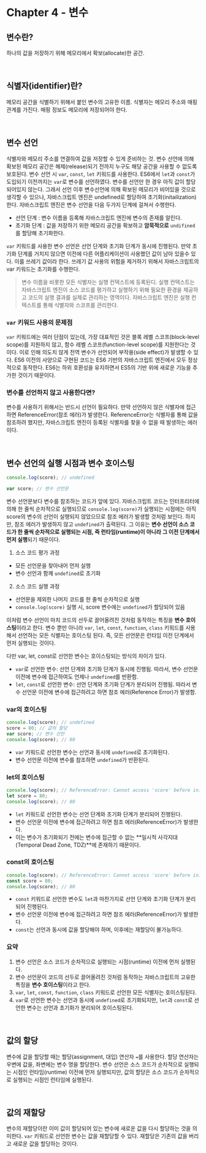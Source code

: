 # Chapter 4 - 변수

## 변수란?
하나의 값을 저장하기 위해 메모리에서 확보(allocate)한 공간.

&nbsp;
## 식별자(identifier)란?
메모리 공간을 식별하기 위해서 붙인 변수의 고유한 이름. 식별자는 메모리 주소와 매핑관계를 가진다. 매핑 정보도 메모리에 저장되어야 한다.

&nbsp;
## 변수 선언
식별자와 메모리 주소를 연결하여 값을 저장할 수 있게 준비하는 것. 변수 선언에 의해 확보된 메모리 공간은 해제(release)되기 전까지 누구도 해당 공간을 사용할 수 없도록 보호된다.
변수 선언 시 `var`, `const`, `let` 키워드를 사용한다. ES6에서 `let`과 `const`가 도입되기 이전까지는 `var`로 변수를 선언하였다. 변수를 선언만 한 경우 아직 값이 할당되어있지 않는다. 그래서 선언 이후 변수선언에 의해 확보된 메모리가 비어있을 것으로 생각할 수 있으나, 자바스크립트 엔진은 undefined로 할당하여 초기화(initailization)한다.
자바스크립트 엔진은 변수 선언을 다음 두가지 단계에 걸쳐서 수행한다.

  - 선언 단계 : 변수 이름을 등록해 자바스크립트 엔진에 변수의 존재를 알린다.
  - 초기화 단계 : 값을 저장하기 위한 메모리 공간을 확보하고 **암묵적으로** `undifined`를 할당해 초기화한다.

`var` 키워드를 사용한 변수 선언은 선언 단계와 초기화 단계가 동시에 진행된다. 만약 초기화 단계를 거치지 않으면 이전에 다른 어플리케이션이 사용했던 값이 남아 있을수 있다. 이를 쓰레기 값이라 한다. 쓰레기 값 사용의 위험을 제거하기 위해서 자바스크립트의 var 키워드는 초기화를 수행한다.

> 변수 이름을 비롯한 모든 식별자는 실행 컨텍스트에 등록된디. 실행 컨텍스트는 자바스크립트 엔진이 소스 코드를 평가하고 실행하기 위해 필요한 환경을 제공하고 코드의 실행 결과를 실제로 관리하는 영역이다. 자바스크립트 엔진은 실행 컨텍스트를 통해 식별자와 스코프를 관리한다.

### `var` 키워드 사용의 문제점
`var` 키워드에는 여러 단점이 있는데, 가장 대표적인 것은 블록 레벨 스코프(block-level scope)를 지원하지 않고, 함수 레벨 스코프(function-level scope)를 지원한다는 것이다. 이로 인해 의도치 않게 전역 변수가 선언되어 부작용(side effect)가 발생할 수 있다.
ES6 이전의 사양으로 구현된 코드는 ES6 기반의 자바스크립트 엔진에서 모두 정상적으로 동작한다. ES6는 하위 호환성을 유지하면서 ES5의 기반 위에 새로운 기능을 추가한 것이기 때문이다.

### 변수를 선언하지 않고 사용한다면?
변수를 사용하기 위해서는 반드시 선언이 필요하다. 만약 선언하지 않은 식별자에 접근하면 ReferenceError(참조 에러)가 발생한다. ReferenceError는 식별자를 통해 값을 참조하려 했지만, 자바스크립트 엔진이 등록된 식별자를 찾을 수 없을 때 발생하는 에러이다.

&nbsp;
## 변수 선언의 실행 시점과 변수 호이스팅
```javascript
console.log(score); // undefined

var score; // 변수 선언문
```
변수 선언문보다 변수를 참조하는 코드가 앞에 있다. 자바스크립트 코드는 인터프리터에 의해 한 줄씩 순차적으로 실행되므로 `console.log(score)`가 실행되는 시점에는 아직 score의 변수의 선언이 실행되지 않았으므로 참조 에러가 발생할 것처럼 보인다. 하지만, 참조 에러가 발생하지 않고 `undefined`가 출력된다.
그 이유는 **변수 선언이 소스 코드가 한 줄씩 순차적으로 실행되는 시점, 즉 런타임(runtime)이 아니라 그 이전 단계에서 먼저 실행**되기 때문이다.

1. 소스 코드 평가 과정
  - 모든 선언문을 찾아내어 먼저 실행
  - 변수 선언과 함께 `undefined`로 초기화
2. 소스 코드 실행 과정
  - 선언문을 제외한 나머지 코드를 한 줄씩 순차적으로 실행
  - `console.log(score)` 실행 시, score 변수에는 `undefined`가 할당되어 있음

이처럼 변수 선언이 마치 코드의 선두로 끌어올려진 것처럼 동작하는 특징을 **변수 호이스팅**이라고 한다. 변수 뿐만 아니라 `var`, `let`, `const`, `function`, `class` 키워드를 사용해서 선언하는 모든 식별자는 호이스팅 된다. 즉, 모든 선언문은 런타임 이전 단계에서 먼저 실행되는 것이다.

다만 var, let, const로 선언한 변수는 호이스팅되는 방식의 차이가 있다.
- `var`로 선언한 변수: 선언 단계와 초기화 단계가 동시에 진행됨. 따라서, 변수 선언문 이전에 변수에 접근하여도 언제나 `undefined`를 반환함.
- `let`, `const`로 선언한 변수: 선언 단계와 초기화 단계가 분리되어 진행됨. 따라서 변수 선언문 이전에 변수에 접근하려고 하면 참조 에러(Reference Error)가 발생함.

### var의 호이스팅
```javascript
console.log(score); // undefined
score = 80; // 값의 할당
var score; // 변수 선언
console.log(score); // 80
```
- `var` 키워드로 선언한 변수는 선언과 동시에 `undefined`로 초기화된다.
- 변수 선언문 이전에 변수를 참조하면 `undefined`가 반환된다.

### let의 호이스팅
```javascript
console.log(score); // ReferenceError: Cannot access 'score' before initialization
let score = 80;
console.log(score); // 80
```
- `let` 키워드로 선언한 변수는 선언 단계와 초기화 단계가 분리되어 진행된다.
- 변수 선언문 이전에 변수에 접근하려고 하면 참조 에러(ReferenceError)가 발생한다.
- 이는 변수가 초기화되기 전에는 변수에 접근할 수 없는 **일시적 사각지대(Temporal Dead Zone, TDZ)**에 존재하기 때문이다.

### const의 호이스팅
```javascript
console.log(score); // ReferenceError: Cannot access 'score' before initialization
const score = 80;
console.log(score); // 80
```
- `const` 키워드로 선언한 변수도 `let`과 마찬가지로 선언 단계와 초기화 단계가 분리되어 진행된다.
- 변수 선언문 이전에 변수에 접근하려고 하면 참조 에러(ReferenceError)가 발생한다.
- `const`는 선언과 동시에 값을 할당해야 하며, 이후에는 재할당이 불가능하다.

### 요약
1. 변수 선언은 소스 코드가 순차적으로 실행되는 시점(runtime) 이전에 먼저 실행된다.
2. 변수 선언문이 코드의 선두로 끌어올려진 것처럼 동작하는 자바스크립트의 고유한 특징을 **변수 호이스팅**이라고 한다.
3. `var`, `let`, `const`, `function`, `class` 키워드로 선언한 모든 식별자는 호이스팅된다.
4. `var`로 선언한 변수는 선언과 동시에 `undefined`로 초기화되지만, `let`과 `const`로 선언한 변수는 선언과 초기화가 분리되어 호이스팅된다.

&nbsp;
## 값의 할당
변수에 값을 할당할 때는 할당(assignment, 대입) 연산자 `=`를 사용한다. 할당 연산자는 우변에 값을, 좌변에는 변수 명을 할당한다. 변수 선언은 소스 코드가 순차적으로 실행되는 시점인 런타임(runtime) 이전에 먼저 실행되지만, 값의 할당은 소스 코드가 순차적으로 실행되는 시점인 런타임에 실행된다.

&nbsp;
## 값의 재할당
변수의 재할당이란 이미 값이 할당되어 있는 변수에 새로운 값을 다시 할당하는 것을 의미한다. `var` 키워드로 선언한 변수는 값을 재할당할 수 있다. 재할당은 기존의 값을 버리고 새로운 값을 할당하는 것이다.

